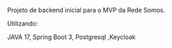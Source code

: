 Projeto de backend inicial para o MVP da Rede Somos.

Utilizando:

JAVA 17, Spring Boot 3, Postgresql ,Keycloak
